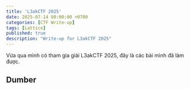 ```yaml
---
title: 'L3akCTF 2025'
date: 2025-07-14 00:00:00 +0700
categories: [CTF Write-up]
tags: [Lattice]
published: true
description: "Write-up for L3akCTF 2025"
---
```


Vừa qua mình có tham gia giải L3akCTF 2025, đây là các bài mình đã làm được.

## Dumber
